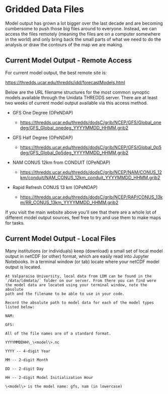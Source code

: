 # Gridded Data Files

Model output has grown a lot bigger over the last decade and are
becoming cumbersome to push those big files around to everyone. Instead,
we can access the files remotely (meaning the files are on a computer
somewhere in the world) and only bring back the small parts of what we
need to do the analysis or draw the contours of the map we are making.

## Current Model Output - Remote Access
For current model output, the best remote site is:

<a href="https://thredds.ucar.edu/thredds/idd/forecastModels.html" target="_blank">https://thredds.ucar.edu/thredds/idd/forecastModels.html</a>

Below are the URL filename structures for the most common synoptic models available
through the Unidata THREDDS server. There are at least two weeks of current model
output available via this access method.

-   GFS One Degree (OPeNDAP)

    -   https://thredds.ucar.edu/thredds/dodsC/grib/NCEP/GFS/Global_onedeg/GFS_Global_onedeg_YYYYMMDD_HHMM.grib2

-   GFS Half Degree (OPeNDAP)

    -   https://thredds.ucar.edu/thredds/dodsC/grib/NCEP/GFS/Global_0p5deg/GFS_Global_0p5deg_YYYYMMDD_HHMM.grib2

-   NAM CONUS 12km from CONDUIT (OPeNDAP)

    -   https://thredds.ucar.edu/thredds/dodsC/grib/NCEP/NAM/CONUS_12km/conduit/NAM_CONUS_12km_conduit_YYYYMMDD_HHMM.grib2

-   Rapid Refresh CONUS 13 km (OPeNDAP)

    -   https://thredds.ucar.edu/thredds/dodsC/grib/NCEP/RAP/CONUS_13km/RR_CONUS_13km_YYYYMMDD_HHMM.grib2

If you visit the main website above you'll see that there are a whole
lot of different model output sources, feel free to try and use them to
make maps for tasks.

## Current Model Output - Local Files

Many institutions (or individuals) keep (download) a small set of local model
output in netCDF (or other) format, which are easily read into
Jupyter Notebooks. In a terminal window (or tab)
locate where your netCDF model output is located.

```{note}
At Valparaiso University, local data from LDM can be found in the
`/data/ldmdata/` folder on our server. From there you can find were
the model data are located using your terminal window, note the absolute
path and the filename to be able to use in your code.

Record the absolute path to model data for each of the model types
listed below:

NAM:

GFS:

All of the file names are of a standard format.

YYYYMMDDHH\_\<model\>.nc

YYYY -- 4-digit Year

MM -- 2-digit Month

DD -- 2-digit Day

HH -- 2-digit Model Initialization Hour

\<model\> is the model name: gfs, nam (in lowercase)
```